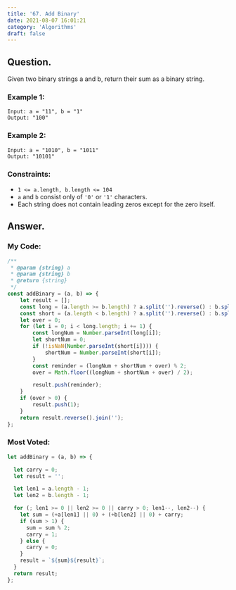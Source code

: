 ```yaml
---
title: '67. Add Binary'
date: 2021-08-07 16:01:21
category: 'Algorithms'
draft: false
---
```


## Question.

Given two binary strings a and b, return their sum as a binary string.


### Example 1:
```
Input: a = "11", b = "1"
Output: "100"
```

### Example 2:
```
Input: a = "1010", b = "1011"
Output: "10101"
```


### Constraints: 

- `1 <= a.length, b.length <= 104`
- `a` and `b` consist only of `'0'` or `'1'` characters.
- Each string does not contain leading zeros except for the zero itself.


## Answer.

### My Code:

```js
/**
 * @param {string} a
 * @param {string} b
 * @return {string}
 */
const addBinary = (a, b) => {
    let result = [];
    const long = (a.length >= b.length) ? a.split('').reverse() : b.split('').reverse();
    const short = (a.length < b.length) ? a.split('').reverse() : b.split('').reverse();
    let over = 0;
    for (let i = 0; i < long.length; i += 1) {
        const longNum = Number.parseInt(long[i]);
        let shortNum = 0;
        if (!isNaN(Number.parseInt(short[i]))) {
            shortNum = Number.parseInt(short[i]);
        }
        const reminder = (longNum + shortNum + over) % 2;
        over = Math.floor((longNum + shortNum + over) / 2);

        result.push(reminder);
    }
    if (over > 0) {
        result.push(1);
    }
    return result.reverse().join('');
};
```



### Most Voted:

```js
let addBinary = (a, b) => {

  let carry = 0;
  let result = '';

  let len1 = a.length - 1;
  let len2 = b.length - 1;

  for (; len1 >= 0 || len2 >= 0 || carry > 0; len1--, len2--) {
    let sum = (+a[len1] || 0) + (+b[len2] || 0) + carry;
    if (sum > 1) {
      sum = sum % 2;
      carry = 1;
    } else {
      carry = 0;
    }
    result = `${sum}${result}`;
  }
  return result;
};
```
